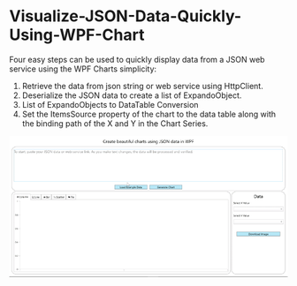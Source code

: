 # Visualize-JSON-Data-Quickly-Using-WPF-Chart

Four easy steps can be used to quickly display data from a JSON web service using the WPF Charts simplicity:
1.	Retrieve the data from json string or web service using HttpClient.
2.	Deserialize the JSON data to create a list of ExpandoObject.
3.	List of ExpandoObjects to DataTable Conversion
4.	Set the ItemsSource property of the chart to the data table along with the binding path of the X and Y in the Chart Series.

![Create beautiful charts using JSON data in WPF](https://github.com/SyncfusionExamples/Visualize-JSON-Data-Quickly-Using-WPF-Chart/blob/master/WPFChartJSONDataOverview.gif)
